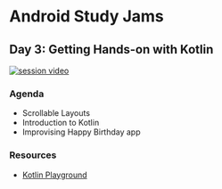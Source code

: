 # Android Study Jams

## Day 3: Getting Hands-on with Kotlin

[![session video](https://img.shields.io/badge/Session%20video-watch-orange?style=for-the-badge&logo=appveyor)](https://www.youtube.com/watch?v=VkQxDcW4Ntk&list=PLJmIGUkc1jswmXrxnSI79SnSUWseKOejv&index=3)

### Agenda

- Scrollable Layouts
- Introduction to Kotlin
- Improvising Happy Birthday app

### Resources
- [Kotlin Playground](https://play.kotlinlang.org/)
